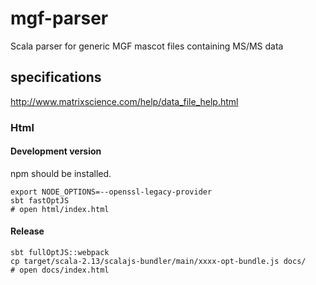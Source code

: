 # mgf-parser
Scala parser for generic MGF mascot files containing MS/MS data


## specifications

http://www.matrixscience.com/help/data_file_help.html

### Html

#### Development version

npm should be installed.

```shell 
export NODE_OPTIONS=--openssl-legacy-provider
sbt fastOptJS
# open html/index.html
```

#### Release

```shell 
sbt fullOptJS::webpack
cp target/scala-2.13/scalajs-bundler/main/xxxx-opt-bundle.js docs/
# open docs/index.html
```
